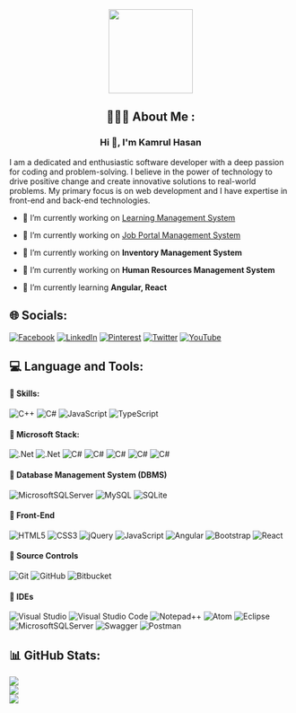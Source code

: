 <div align="center">
  <img height="150" src="https://camo.githubusercontent.com/62da68eb62b1e5f175f7d1f0191dd89a653d7908feb22d37d4a0ab07365d6791/68747470733a2f2f6d656469612e67697068792e636f6d2f6d656469612f4d3967624264396e6244724f5475314d71782f67697068792e676966"  />
  

## 🙋🏿‍♂️ About Me :
<h3 align="center">Hi 👋, I'm Kamrul Hasan</h3>

<div align="left">

I am a dedicated and enthusiastic software developer with a deep passion for coding and problem-solving. I believe in the power of technology to drive positive change and create innovative solutions to real-world problems. My primary focus is on web development and I have expertise in front-end and back-end technologies.

<div align="left">

- 🔭 I’m currently working on [Learning Management System](https://tsoftlms.com/)

- 🔭 I’m currently working on [Job Portal Management System](https://techjobbd.com/)

- 🔭 I’m currently working on **Inventory Management System**

- 🔭 I’m currently working on **Human Resources Management System**

- 🌱 I’m currently learning **Angular, React**





## 🌐 Socials:
[![Facebook](https://img.shields.io/badge/Facebook-%231877F2.svg?logo=Facebook&logoColor=white)](https://facebook.com/khpolashbd) 
[![LinkedIn](https://img.shields.io/badge/LinkedIn-%230077B5.svg?logo=linkedin&logoColor=white)](https://linkedin.com/in/khpolash) 
[![Pinterest](https://img.shields.io/badge/Pinterest-%23E60023.svg?logo=Pinterest&logoColor=white)](https://pinterest.com/khpolash) 
[![Twitter](https://img.shields.io/badge/Twitter-%231DA1F2.svg?logo=Twitter&logoColor=white)](https://twitter.com/khpolashbd) 
[![YouTube](https://img.shields.io/badge/YouTube-%23FF0000.svg?logo=YouTube&logoColor=white)](https://youtube.com/@khpolash) 

## 💻 Language and Tools:

#### 🔗 Skills:

![C++](https://img.shields.io/badge/c++-%2300599C.svg?style=for-the-badge&logo=c%2B%2B&logoColor=white)
![C#](https://img.shields.io/badge/c%23-%23239120.svg?style=for-the-badge&logo=c-sharp&logoColor=white)
![JavaScript](https://img.shields.io/badge/javascript-%23323330.svg?style=for-the-badge&logo=javascript&logoColor=%23F7DF1E) 
![TypeScript](https://img.shields.io/badge/typescript-%23007ACC.svg?style=for-the-badge&logo=typescript&logoColor=white) 

#### 🔗 Microsoft Stack:

![.Net](https://img.shields.io/badge/.NET6-5C2D91?style=for-the-badge&logo=.net&logoColor=white) 
![.Net](https://img.shields.io/badge/Microsoft.NET-5C2D91?style=for-the-badge&logo=.net&logoColor=white) 
![C#](https://img.shields.io/badge/NET6-23239120?style=for-the-badge&logo=c-sharp&logoColor=white)
![C#](https://img.shields.io/badge/Asp.Ne&nbsp;MVC&nbsp;5-5C2D91?style=for-the-badge&logo=c-sharp&logoColor=white)
![C#](https://img.shields.io/badge/Asp.Ne&nbsp;Core&nbsp;3.0-5C2D91?style=for-the-badge&logo=c-sharp&logoColor=white)
![C#](https://img.shields.io/badge/Asp.Ne&nbsp;Core&nbsp;6.0-5C2D91?style=for-the-badge&logo=c-sharp&logoColor=white)
![C#](https://img.shields.io/badge/Asp.Ne&nbsp;Core&nbsp;Web&nbsp;Api-5C2D91?style=for-the-badge&logo=c-sharp&logoColor=white)

#### 🔗 Database Management System (DBMS)

![MicrosoftSQLServer](https://img.shields.io/badge/Microsoft%20SQL%20Sever-CC2927?style=for-the-badge&logo=microsoft%20sql%20server&logoColor=white) 
![MySQL](https://img.shields.io/badge/mysql-%2300f.svg?style=for-the-badge&logo=mysql&logoColor=white) 
![SQLite](https://img.shields.io/badge/sqlite-%2307405e.svg?style=for-the-badge&logo=sqlite&logoColor=white)


#### 🔗 Front-End

![HTML5](https://img.shields.io/badge/html5-%23E34F26.svg?style=for-the-badge&logo=html5&logoColor=white)
![CSS3](https://img.shields.io/badge/css3-5C2D91.svg?style=for-the-badge&logo=css3&logoColor=white)
![jQuery](https://img.shields.io/badge/jquery-%230769AD.svg?style=for-the-badge&logo=jquery&logoColor=white) ![JavaScript](https://img.shields.io/badge/javascript-%23323330.svg?style=for-the-badge&logo=javascript&logoColor=%23F7DF1E)
![Angular](https://img.shields.io/badge/angular-%23DD0031.svg?style=for-the-badge&logo=angular&logoColor=white) 
![Bootstrap](https://img.shields.io/badge/bootstrap-%23563D7C.svg?style=for-the-badge&logo=bootstrap&logoColor=white) 
![React](https://img.shields.io/badge/react-%2320232a.svg?style=for-the-badge&logo=react&logoColor=%2361DAFB) 

#### 🔗 Source Controls

![Git](https://img.shields.io/badge/git-%23F05033.svg?style=for-the-badge&logo=git&logoColor=white)
![GitHub](https://img.shields.io/badge/github-%23121011.svg?style=for-the-badge&logo=github&logoColor=white)
![Bitbucket](https://img.shields.io/badge/bitbucket-%230047B3.svg?style=for-the-badge&logo=bitbucket&logoColor=white)

#### 🔗 IDEs

![Visual Studio](https://img.shields.io/badge/Visual%20Studio-5C2D91.svg?style=for-the-badge&logo=visual-studio&logoColor=white)
![Visual Studio Code](https://img.shields.io/badge/Visual%20Studio%20Code-0078d7.svg?style=for-the-badge&logo=visual-studio-code&logoColor=white)
![Notepad++](https://img.shields.io/badge/Notepad++-90E59A.svg?style=for-the-badge&logo=notepad%2b%2b&logoColor=black)
![Atom](https://img.shields.io/badge/Atom-%2366595C.svg?style=for-the-badge&logo=atom&logoColor=white)
![Eclipse](https://img.shields.io/badge/Eclipse-FE7A16.svg?style=for-the-badge&logo=Eclipse&logoColor=white)
![MicrosoftSQLServer](https://img.shields.io/badge/Microsoft%20SQL%20Server-CC2927?style=for-the-badge&logo=microsoft%20sql%20server&logoColor=white)
![Swagger](https://img.shields.io/badge/-Swagger-%23Clojure?style=for-the-badge&logo=swagger&logoColor=white)
![Postman](https://img.shields.io/badge/Postman-FF6C37?style=for-the-badge&logo=postman&logoColor=white)




## 📊 GitHub Stats:
![](https://github-readme-stats.vercel.app/api?username=khpolash&theme=default&hide_border=false&include_all_commits=false&count_private=false)<br/>
![](https://github-readme-streak-stats.herokuapp.com/?user=khpolash&theme=default&hide_border=false)<br/>
![](https://github-readme-stats.vercel.app/api/top-langs/?username=khpolash&theme=default&hide_border=false&include_all_commits=false&count_private=false&layout=compact)


<!-- Proudly created with GPRM ( https://gprm.itsvg.in ) -->
